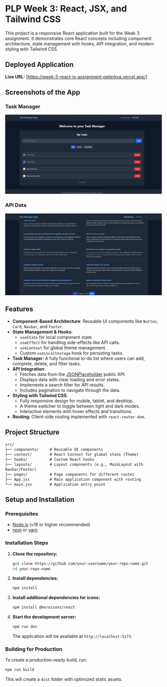 # PLP Week 3: React, JSX, and Tailwind CSS

This project is a responsive React application built for the Week 3 assignment. It demonstrates core React concepts including component architecture, state management with hooks, API integration, and modern styling with Tailwind CSS.

## Deployed Application

**Live URL:** [https://week-3-react-js-assignment-peterkya.vercel.app/]

## Screenshots of the App

### Task Manager


![Light Mode Screenshot](task-manager-screenshot.png)

### API Data

![Dark Mode Screenshot](api-data-screenshot.png)

## Features

- **Component-Based Architecture**: Reusable UI components like `Button`, `Card`, `Navbar`, and `Footer`.
- **State Management & Hooks**:
  - `useState` for local component state.
  - `useEffect` for handling side-effects like API calls.
  - `useContext` for global theme management.
  - Custom `useLocalStorage` hook for persisting tasks.
- **Task Manager**: A fully functional to-do list where users can add, complete, delete, and filter tasks.
- **API Integration**:
  - Fetches data from the [JSONPlaceholder](https://jsonplaceholder.typicode.com/) public API.
  - Displays data with clear loading and error states.
  - Implements a search filter for API results.
  - Includes pagination to navigate through the data.
- **Styling with Tailwind CSS**:
  - Fully responsive design for mobile, tablet, and desktop.
  - A theme switcher to toggle between light and dark modes.
  - Interactive elements with hover effects and transitions.
- **Routing**: Client-side routing implemented with `react-router-dom`.

## Project Structure

```
src/
├── components/     # Reusable UI components
├── context/        # React Context for global state (Theme)
├── hooks/          # Custom React hooks
├── layouts/        # Layout components (e.g., MainLayout with Navbar/Footer)
├── pages/          # Page components for different routes
├── App.jsx         # Main application component with routing
└── main.jsx        # Application entry point
```

## Setup and Installation

### Prerequisites

- [Node.js](https://nodejs.org/) (v18 or higher recommended)
- [npm](https://www.npmjs.com/) or [yarn](https://yarnpkg.com/)

### Installation Steps

1.  **Clone the repository:**

    ```bash
    git clone https://github.com/your-username/your-repo-name.git
    cd your-repo-name
    ```

2.  **Install dependencies:**

    ```bash
    npm install
    ```

3.  **Install additional dependencies for icons:**

    ```bash
    npm install @heroicons/react
    ```

4.  **Start the development server:**

    ```bash
    npm run dev
    ```

    The application will be available at `http://localhost:5173`.

### Building for Production

To create a production-ready build, run:

```bash
npm run build
```

This will create a `dist` folder with optimized static assets.
